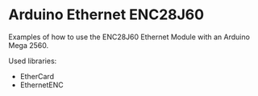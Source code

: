 # Arduino Ethernet ENC28J60

Examples of how to use the ENC28J60 Ethernet Module with an Arduino Mega 2560.

Used libraries:

- EtherCard
- EthernetENC
